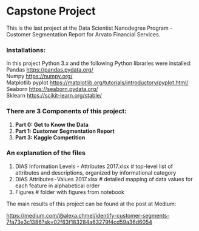 # Capstone Project

This is the last project at the Data Scientist Nanodegree Program - Customer Segmentation Report for Arvato Financial Services.

### Installations:
In this project Python 3.x and the following Python libraries were installed:<br>
Pandas https://pandas.pydata.org/<br>
Numpy https://numpy.org/<br>
Matplotlib pyplot https://matplotlib.org/tutorials/introductory/pyplot.html/<br>
Seaborn https://seaborn.pydata.org/<br>
Sklearn https://scikit-learn.org/stable/<br>

### There are 3 Components of this project:
1. __Part 0: Get to Know the Data__<br>
2. __Part 1: Customer Segmentation Report__<br>
3. __Part 3: Kaggle Competition__<br>

### An explanation of the files
1. DIAS Information Levels - Attributes 2017.xlsx # top-level list of attributes and descriptions, organized by informational category<br>
2. DIAS Attributes - Values 2017.xlsx # detailed mapping of data values for each feature in alphabetical order<br>
3. Figures # folder with figures from notebook<br>


The main results of this project can be found at the post at Medium:

https://medium.com/@alexa.chmel/identify-customer-segments-7fa73e3c1386?sk=02f63f183284a63279f4cd59a36d6054
